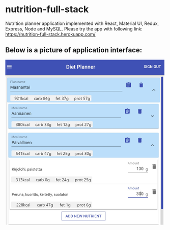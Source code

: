 # nutrition-full-stack
Nutrition planner application implemented with React, Material UI, Redux, Express, Node and MySQL.
Please try the app with following link: https://nutrition-full-stack.herokuapp.com/

## Below is a picture of application interface:

<img src="https://github.com/mtleinon/training/blob/master/images/dietPlanner.jpg" width="500px">

